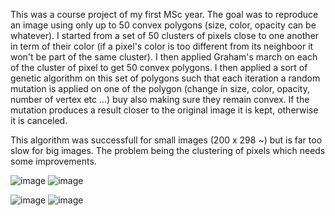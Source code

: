 This was a course project of my first MSc year. The goal was to reproduce an image using only up to 50 convex polygons (size, color, opacity can be whatever). I started from a set of 50 clusters of pixels close to one another in term of their color (if a pixel's color is too different from its neighboor it won't be part of the same cluster). I then applied Graham's march on each of the cluster of pixel to get 50 convex polygons. I then applied a sort of genetic algorithm on this set of polygons such that each iteration a random mutation is applied on one of the polygon (change in size, color, opacity, number of vertex etc ...) buy also making sure they remain convex. If the mutation produces a result closer to the original image it is kept, otherwise it is canceled.

This algorithm was successfull for small images (200 x 298 ~) but is far too slow for big images. The problem being the clustering of pixels which needs some improvements.

![image](https://user-images.githubusercontent.com/22938566/136579214-e3dcb08b-7c41-4c3a-83fc-05df130ed7dc.png)
![image](https://user-images.githubusercontent.com/22938566/136579233-924c3bef-897d-4757-921b-4dd99bc792cf.png)

![image](https://user-images.githubusercontent.com/22938566/136580439-23efc5e8-5b40-437a-b69f-b0782dd1924c.png)
![image](https://user-images.githubusercontent.com/22938566/136580457-c78e7d5d-9777-4038-b3ae-d59a6d57d4f0.png)


